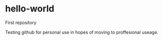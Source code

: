 # hello-world
First repository

Testing github for personal use in hopes of moving to proffesional useage.
